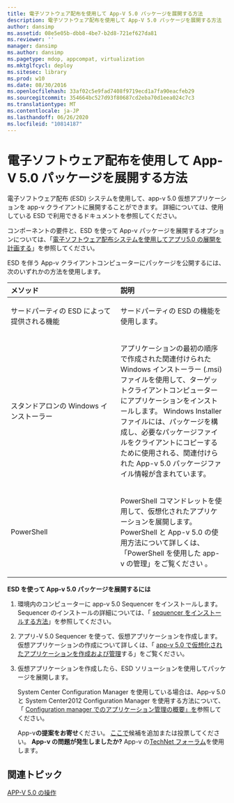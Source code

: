 ```yaml
---
title: 電子ソフトウェア配布を使用して App-V 5.0 パッケージを展開する方法
description: 電子ソフトウェア配布を使用して App-V 5.0 パッケージを展開する方法
author: dansimp
ms.assetid: 08e5e05b-dbb8-4be7-b2d8-721ef627da81
ms.reviewer: ''
manager: dansimp
ms.author: dansimp
ms.pagetype: mdop, appcompat, virtualization
ms.mktglfcycl: deploy
ms.sitesec: library
ms.prod: w10
ms.date: 08/30/2016
ms.openlocfilehash: 33af02c5e9fad7408f9719ecd1a7fa90eacfeb29
ms.sourcegitcommit: 354664bc527d93f80687cd2eba70d1eea024c7c3
ms.translationtype: MT
ms.contentlocale: ja-JP
ms.lasthandoff: 06/26/2020
ms.locfileid: "10814187"
---
```

# 電子ソフトウェア配布を使用して App-V 5.0 パッケージを展開する方法


電子ソフトウェア配布 (ESD) システムを使用して、app-v 5.0 仮想アプリケーションを app-v クライアントに展開することができます。 詳細については、使用している ESD で利用できるドキュメントを参照してください。

コンポーネントの要件と、ESD を使って App-v パッケージを展開するオプションについては、「[電子ソフトウェア配布システムを使用してアプリ5.0 の展開を計画する](planning-to-deploy-app-v-50-with-an-electronic-software-distribution-system.md)」を参照してください。

ESD を伴う App-v クライアントコンピューターにパッケージを公開するには、次のいずれかの方法を使用します。

<table>
<colgroup>
<col width="50%" />
<col width="50%" />
</colgroup>
<thead>
<tr class="header">
<th align="left">メソッド</th>
<th align="left">説明</th>
</tr>
</thead>
<tbody>
<tr class="odd">
<td align="left"><p>サードパーティの ESD によって提供される機能</p></td>
<td align="left"><p>サードパーティの ESD の機能を使用します。</p></td>
</tr>
<tr class="even">
<td align="left"><p>スタンドアロンの Windows インストーラー</p></td>
<td align="left"><p>アプリケーションの最初の順序で作成された関連付けられた Windows インストーラー (.msi) ファイルを使用して、ターゲットクライアントコンピューターにアプリケーションをインストールします。 Windows Installer ファイルには、パッケージを構成し、必要なパッケージファイルをクライアントにコピーするために使用される、関連付けられた App-v 5.0 パッケージファイル情報が含まれています。</p></td>
</tr>
<tr class="odd">
<td align="left"><p>PowerShell</p></td>
<td align="left"><p>PowerShell コマンドレットを使用して、仮想化されたアプリケーションを展開します。 PowerShell と App-v 5.0 の使用方法について詳しくは、「PowerShell を使用した app-v の管理」をご覧ください <a href="administering-app-v-by-using-powershell.md" data-raw-source="[Administering App-V by Using PowerShell](administering-app-v-by-using-powershell.md)"> </a> 。</p></td>
</tr>
</tbody>
</table>

 

**ESD を使って App-v 5.0 パッケージを展開するには**

1.  環境内のコンピューターに app-v 5.0 Sequencer をインストールします。 Sequencer のインストールの詳細については、「 [sequencer をインストールする方法](how-to-install-the-sequencer-beta-gb18030.md)」を参照してください。

2.  アプリ-V 5.0 Sequencer を使って、仮想アプリケーションを作成します。 仮想アプリケーションの作成について詳しくは、「 [app-v 5.0 で仮想化されたアプリケーションを作成および管理](creating-and-managing-app-v-50-virtualized-applications.md)する」をご覧ください。

3.  仮想アプリケーションを作成したら、ESD ソリューションを使用してパッケージを展開します。

    System Center Configuration Manager を使用している場合は、App-v 5.0 と System Center2012 Configuration Manager を使用する方法について、「 [Configuration manager でのアプリケーション管理の概要」を](https://go.microsoft.com/fwlink/?LinkId=281816)参照してください。

    App-v**の提案をお寄せ**ください。 [ここで](http://appv.uservoice.com/forums/280448-microsoft-application-virtualization)候補を追加または投票してください。 **App-v の問題が発生しましたか?** App-v の[TechNet フォーラム](https://social.technet.microsoft.com/Forums/home?forum=mdopappv)を使用します。

## 関連トピック


[APP-V 5.0 の操作](operations-for-app-v-50.md)

 

 





